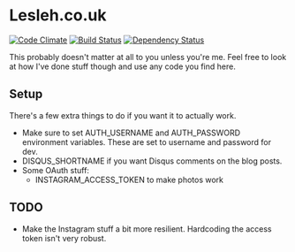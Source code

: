 # Lesleh.co.uk

[![Code Climate](https://codeclimate.com/github/lesleh/Site/badges/gpa.svg)](https://codeclimate.com/github/lesleh/Site)
[![Build Status](https://travis-ci.org/lesleh/Site.svg?branch=master)](https://travis-ci.org/lesleh/Site)
[![Dependency Status](https://gemnasium.com/lesleh/Site.svg)](https://gemnasium.com/lesleh/Site)

This probably doesn't matter at all to you unless you're me. Feel free to look at how I've done stuff though and use any
code you find here.

## Setup

There's a few extra things to do if you want it to actually work.

* Make sure to set AUTH_USERNAME and AUTH_PASSWORD environment variables. These are set to username and password for dev.
* DISQUS_SHORTNAME if you want Disqus comments on the blog posts.
* Some OAuth stuff:
  * INSTAGRAM_ACCESS_TOKEN to make photos work

## TODO

* Make the Instagram stuff a bit more resilient. Hardcoding the access token isn't very robust.